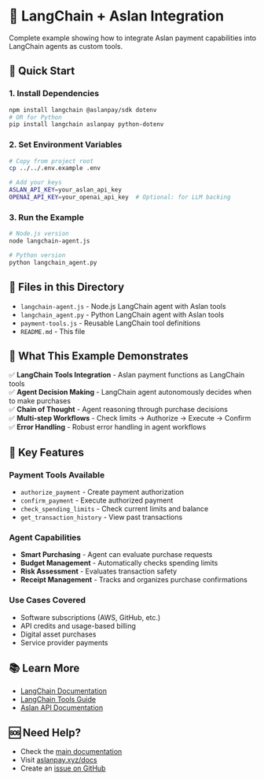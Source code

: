 # 🦜 LangChain + Aslan Integration

Complete example showing how to integrate Aslan payment capabilities into LangChain agents as custom tools.

## 🚀 Quick Start

### 1. Install Dependencies

```bash
npm install langchain @aslanpay/sdk dotenv
# OR for Python
pip install langchain aslanpay python-dotenv
```

### 2. Set Environment Variables

```bash
# Copy from project root
cp ../../.env.example .env

# Add your keys
ASLAN_API_KEY=your_aslan_api_key
OPENAI_API_KEY=your_openai_api_key  # Optional: for LLM backing
```

### 3. Run the Example

```bash
# Node.js version
node langchain-agent.js

# Python version  
python langchain_agent.py
```

## 📁 Files in this Directory

- `langchain-agent.js` - Node.js LangChain agent with Aslan tools
- `langchain_agent.py` - Python LangChain agent with Aslan tools  
- `payment-tools.js` - Reusable LangChain tool definitions
- `README.md` - This file

## 🎯 What This Example Demonstrates

✅ **LangChain Tools Integration** - Aslan payment functions as LangChain tools  
✅ **Agent Decision Making** - LangChain agent autonomously decides when to make purchases  
✅ **Chain of Thought** - Agent reasoning through purchase decisions  
✅ **Multi-step Workflows** - Check limits → Authorize → Execute → Confirm  
✅ **Error Handling** - Robust error handling in agent workflows

## 🔧 Key Features

### Payment Tools Available
- `authorize_payment` - Create payment authorization
- `confirm_payment` - Execute authorized payment  
- `check_spending_limits` - Check current limits and balance
- `get_transaction_history` - View past transactions

### Agent Capabilities
- **Smart Purchasing** - Agent can evaluate purchase requests
- **Budget Management** - Automatically checks spending limits
- **Risk Assessment** - Evaluates transaction safety
- **Receipt Management** - Tracks and organizes purchase confirmations

### Use Cases Covered
- Software subscriptions (AWS, GitHub, etc.)
- API credits and usage-based billing
- Digital asset purchases
- Service provider payments

## 📚 Learn More

- [LangChain Documentation](https://python.langchain.com/docs/get_started/introduction)
- [LangChain Tools Guide](https://python.langchain.com/docs/modules/agents/tools/)
- [Aslan API Documentation](https://aslanpay.xyz/docs)

## 🆘 Need Help?

- Check the [main documentation](../../README.md)
- Visit [aslanpay.xyz/docs](https://aslanpay.xyz/docs)
- Create an [issue on GitHub](https://github.com/coltonsakamoto/aslanpay/issues) 